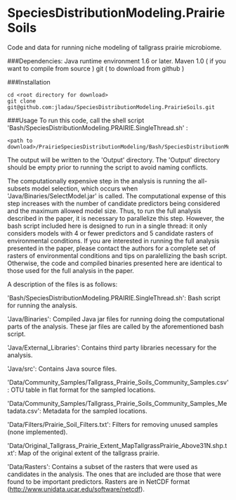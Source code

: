 SpeciesDistributionModeling.PrairieSoils
========================================

Code and data for running niche modeling of tallgrass prairie microbiome.

###Dependencies: 
Java runtime environment 1.6 or later.
Maven 1.0 ( if you want to compile from source )
git ( to download from github )

###Installation
```
cd <root directory for download>
git clone git@github.com:jladau/SpeciesDistributionModeling.PrairieSoils.git
```

###Usage
To run this code, call the shell script 'Bash/SpeciesDistributionModeling.PRAIRIE.SingleThread.sh' :

```
<path to download>/PrairieSpeciesDistributionModeling/Bash/SpeciesDistributionModeling.PRAIRIE.SingleThread.sh
```

The output will be written to the 'Output' directory.   The 'Output' directory should be empty prior to running the script to avoid naming conflicts.

The computationally expensive step in the analysis is running the all-subsets model selection, which occurs when 'Java/Binaries/SelectModel.jar' is called.  The computational expense of this step increases with the number of candidate predictors being considered and the maximum allowed model size.  Thus, to run the full analysis described in the paper, it is necessary to parallelize this step.  However, the bash script included here is designed to run in a single thread: it only considers models with 4 or fewer predictors and 5 candidate rasters of environmental conditions.   If you are interested in running the full analysis presented in the paper, please contact the authors for a complete set of rasters of environmental conditions and tips on paralellizing the bash script.  Otherwise, the code and compiled binaries presented here are identical to those used for the full analysis in the paper.

A description of the files is as follows:

'Bash/SpeciesDistributionModeling.PRAIRIE.SingleThread.sh': Bash script for running the analysis.

'Java/Binaries':  Compiled Java jar files for running doing the computational parts of the analysis.  These jar files are called by the aforementioned bash script.

'Java/External_Libraries': Contains third party libraries necessary for the analysis.

'Java/src': Contains Java source files.

'Data/Community_Samples/Tallgrass_Prairie_Soils_Community_Samples.csv':  OTU table in flat format for the sampled locations.

'Data/Community_Samples/Tallgrass_Prairie_Soils_Community_Samples_Metadata.csv':  Metadata for the sampled locations.

'Data/Filters/Prairie_Soil_Filters.txt':  Filters for removing unused samples (none implemented).

'Data/Original_Tallgrass_Prairie_Extent_MapTallgrassPrairie_Above31N.shp.txt':  Map of the original extent of the tallgrass prairie.

'Data/Rasters': Contains a subset of the rasters that were used as candidates in the analysis.  The ones that are included are those that were found to be important predictors.  Rasters are in NetCDF format (http://www.unidata.ucar.edu/software/netcdf).

